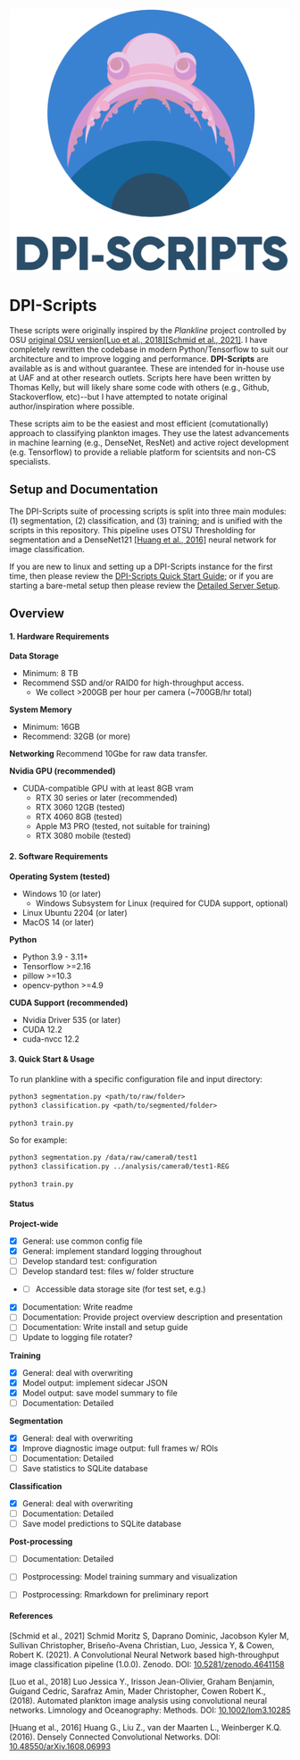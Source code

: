 ![DPI-Scripts Logo](./docs/images/DPI-Scripts%20Logo.png)
# DPI-Scripts
These scripts were originally inspired by the _Plankline_ project controlled by OSU [original OSU version](https://zenodo.org/record/4641158)[[Luo et al., 2018]](#Luo)[[Schmid et al., 2021]](#Schmid). I have completely rewritten the codebase in modern Python/Tensorflow to suit our architecture and to improve logging and performance. __DPI-Scripts__ are available as is and without guarantee. These are intended for in-house use at UAF and at other research outlets. Scripts here have been written by Thomas Kelly, but will likely share some code with others (e.g., Github, Stackoverflow, etc)--but I have attempted to notate original author/inspiration where possible.

These scripts aim to be the easiest and most efficient (comutationally) approach to classifying plankton images. They use the latest advancements in machine learning (e.g., DenseNet, ResNet) and active roject development (e.g. Tensorflow) to provide a reliable platform for scientsits and non-CS specialists. 

## Setup and Documentation

The DPI-Scripts suite of processing scripts is split into three main modules: (1) segmentation, (2) classification, and (3) training; and is unified with the scripts in this repository. This pipeline uses OTSU Thresholding for segmentation and a DenseNet121 [[Huang et al., 2016]](#Huang) neural network for image classification. 

If you are new to linux and setting up a DPI-Scripts instance for the first time, then please review the [DPI-Scripts Quick Start Guide](docs/DPI-Scripts-Setup.md); or if you are starting a bare-metal setup then please review the [Detailed Server Setup](docs/Server-Setup-Guide.md). 

## Overview
#### 1. Hardware Requirements
__Data Storage__
- Minimum: 8 TB
- Recommend SSD and/or RAID0 for high-throughput access.
    - We collect >200GB per hour per camera (~700GB/hr total)

__System Memory__
- Minimum: 16GB
- Recommend: 32GB (or more)

__Networking__
Recommend 10Gbe for raw data transfer.

__Nvidia GPU (recommended)__
- CUDA-compatible GPU with at least 8GB vram
    - RTX 30 series or later (recommended)
    - RTX 3060 12GB (tested)
    - RTX 4060 8GB (tested)
    - Apple M3 PRO (tested, not suitable for training)
    - RTX 3080 mobile (tested)


#### 2. Software Requirements

__Operating System (tested)__
- Windows 10 (or later)
    - Windows Subsystem for Linux (required for CUDA support, optional) 
- Linux Ubuntu 2204 (or later)
- MacOS 14 (or later)

__Python__
- Python 3.9 - 3.11+
- Tensorflow >=2.16
- pillow >=10.3
- opencv-python >=4.9

__CUDA Support (recommended)__
- Nvidia Driver 535 (or later) 
- CUDA 12.2
- cuda-nvcc 12.2


#### 3. Quick Start & Usage

To run plankline with a specific configuration file and input directory:

    python3 segmentation.py <path/to/raw/folder>
    python3 classification.py <path/to/segmented/folder>
    
    python3 train.py


So for example:

    python3 segmentation.py /data/raw/camera0/test1
    python3 classification.py ../analysis/camera0/test1-REG

    python3 train.py
    

#### Status

__Project-wide__
- [x] General: use common config file
- [x] General: implement standard logging throughout
- [ ] Develop standard test: configuration
- [ ] Develop standard test: files w/ folder structure
- - [ ] Accessible data storage site (for test set, e.g.) 
- [x] Documentation: Write readme
- [ ] Documentation: Provide project overview description and presentation
- [ ] Documentation: Write install and setup guide
- [ ] Update to logging file rotater?

__Training__
- [x] General: deal with overwriting
- [x] Model output: implement sidecar JSON
- [x] Model output: save model summary to file
- [ ] Documentation: Detailed

__Segmentation__
- [x] General: deal with overwriting
- [x] Improve diagnostic image output: full frames w/ ROIs
- [ ] Documentation: Detailed
- [ ] Save statistics to SQLite database

__Classification__
- [x] General: deal with overwriting
- [ ] Documentation: Detailed
- [ ] Save model predictions to SQLite database

__Post-processing__
- [ ] Documentation: Detailed
- [ ] Postprocessing: Model training summary and visualization
- [ ] Postprocessing: Rmarkdown for preliminary report


#### References

<a id="Schmid">[Schmid et al., 2021]</a> Schmid Moritz S, Daprano Dominic, Jacobson Kyler M, Sullivan Christopher, Briseño-Avena Christian, Luo, Jessica Y, & Cowen, Robert K. (2021). A Convolutional Neural Network based high-throughput image classification pipeline (1.0.0). Zenodo. DOI: [10.5281/zenodo.4641158](https://doi.org/10.5281/zenodo.4641158)

<a id="Luo">[Luo et al., 2018]</a> Luo Jessica Y., Irisson Jean-Olivier, Graham Benjamin, Guigand Cedric, Sarafraz Amin, Mader Christopher, Cowen Robert K., (2018). Automated plankton image analysis using convolutional neural networks. Limnology and Oceanography: Methods. DOI: [10.1002/lom3.10285](https://doi.org/10.1002/lom3.10285)

<a id="Huang">[Huang et al., 2016]</a> Huang G., Liu Z., van der Maarten L., Weinberger K.Q. (2016). Densely Connected Convolutional Networks. DOI: [10.48550/arXiv.1608.06993](https://doi.org/10.48550/arXiv.1608.06993)